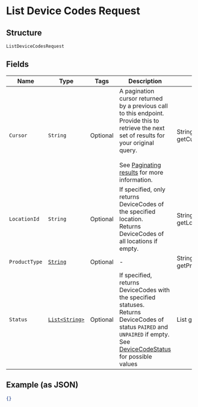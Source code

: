 
# List Device Codes Request

## Structure

`ListDeviceCodesRequest`

## Fields

| Name | Type | Tags | Description | Getter |
|  --- | --- | --- | --- | --- |
| `Cursor` | `String` | Optional | A pagination cursor returned by a previous call to this endpoint.<br>Provide this to retrieve the next set of results for your original query.<br><br>See [Paginating results](../../https://developer.squareup.com/docs/working-with-apis/pagination) for more information. | String getCursor() |
| `LocationId` | `String` | Optional | If specified, only returns DeviceCodes of the specified location.<br>Returns DeviceCodes of all locations if empty. | String getLocationId() |
| `ProductType` | [`String`](../../doc/models/product-type.md) | Optional | - | String getProductType() |
| `Status` | [`List<String>`](../../doc/models/device-code-status.md) | Optional | If specified, returns DeviceCodes with the specified statuses.<br>Returns DeviceCodes of status `PAIRED` and `UNPAIRED` if empty.<br>See [DeviceCodeStatus](../../#type-devicecodestatus) for possible values | List<String> getStatus() |

## Example (as JSON)

```json
{}
```

